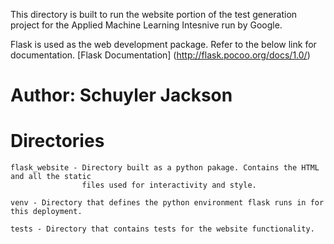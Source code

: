 
This directory is built to run the website portion of the test generation project for 
the Applied Machine Learning Intesnive run by Google.

Flask is used as the web development package. Refer to the below link for documentation.
[Flask Documentation] (http://flask.pocoo.org/docs/1.0/)

# Author: Schuyler Jackson


# Directories
	
	flask_website - Directory built as a python pakage. Contains the HTML and all the static
					files used for interactivity and style.
	
	venv - Directory that defines the python environment flask runs in for this deployment.
	
	tests - Directory that contains tests for the website functionality.

